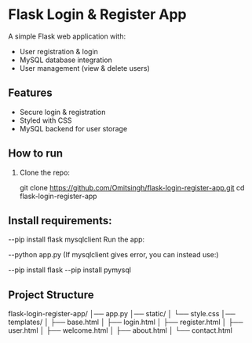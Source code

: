 # Flask Login & Register App

A simple Flask web application with:
- User registration & login
- MySQL database integration
- User management (view & delete users)

## Features
- Secure login & registration
- Styled with CSS
- MySQL backend for user storage

## How to run
1. Clone the repo:
   
   git clone https://github.com/Omitsingh/flask-login-register-app.git
   cd flask-login-register-app

## Install requirements:

--pip install flask mysqlclient
Run the app:

--python app.py
(If mysqlclient gives error, you can instead use:)

--pip install flask
--pip install pymysql

## Project Structure

flask-login-register-app/
│── app.py
│── static/
│   └── style.css
│── templates/
│   ├── base.html
│   ├── login.html
│   ├── register.html
│   ├── user.html
│   ├── welcome.html
│   ├── about.html
│   └── contact.html
